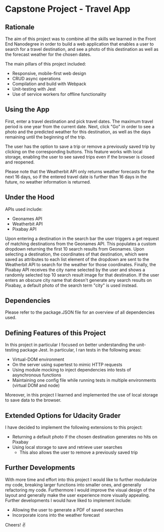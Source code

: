 # Capstone Project - Travel App

## Rationale

The aim of this project was to combine all the skills we learned in the Front End Nanodegree in order to build a web application that enables a user to search for a travel destination, and see a photo of this destination as well as the forecast weather for the chosen dates.

The main pillars of this project included:

* Responsive, mobile-first web design
* CRUD async operations
* Compilation and build with Webpack
* Unit-testing with Jest
* Use of service workers for offline functionality

## Using the App

First, enter a travel destination and pick travel dates. The maximum travel period is one year from the current date. Next, click "Go" in order to see a photo and the predicted weather for this destination, as well as the days remaining until the beginning of the trip.

The user has the option to save a trip or remove a previously saved trip by clicking on the corresponding buttons. This feature works with local storage, enabling the user to see saved trips even if the browser is closed and reopened.

Please note that the Weatherbit API only returns weather forecasts for the next 16 days, so if the entered travel date is further than 16 days in the future, no weather information is returned.

## Under the Hood

APIs used include:

* Geonames API
* Weatherbit API
* Pixabay API

Upon entering a destination in the search bar the user triggers a get request of matching destinations from the Geonames API. This populates a custom dropdown returning the first 10 search results from Geonames. Upon selecting a destination, the coordinates of that destination, which were saved as attributes to each list element of the dropdown are sent to the Weatherbit API to search for the weather for those coordinates. Finally, the Pixabay API receives the city name selected by the user and shows a randomly selected top 10 search result image for that destination. If the user enters an obscure city name that doesn't generate any search results on Pixabay, a default photo of the search term "city" is used instead.

## Dependencies

Please refer to the package.JSON file for an overview of all dependencies used.

## Defining Features of this Project

In this project in particular I focused on better understanding the unit-testing package Jest. In particular, I ran tests in the following areas:

* Virtual-DOM environment
* On the server using supertest to mimic HTTP requests
* Using module mocking to inject dependencies into tests of asynchronous functions
* Maintaining one config file while running tests in multiple environments (virtual DOM and node)

Moreover, in this project I learned and implemented the use of local storage to save data to the browser.

## Extended Options for Udacity Grader

I have decided to implement the following extensions to this project:

* Returning a default photo if the chosen destination generates no hits on Pixabay
* Using local storage to save and retrieve user searches
  * This also allows the user to remove a previously saved trip

## Further Developments

With more time and effort into this project I would like to further modularize my code, breaking larger functions into smaller ones, and generally refactoring my code. Furthermore I would improve the visual design of the layout and generally make the user experience more visually appealing. Further developments I would have liked to implement include:

* Allowing the user to generate a PDF of saved searches
* Incorporate icons into the weather forecast

Cheers! :v:

